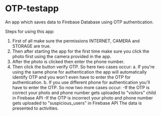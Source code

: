 # OTP-testapp
An app which saves data to Firebase Database using OTP authentication.

Steps for using this app:
1. First of all make sure the permissions INTERNET, CAMERA and STORAGE are true.
2. Then after starting the app for the first time make sure you click the photo first using the camera provided in the app.
3. After the photo is clicked then enter the phone number.
4. Then click the button verify OTP. So here two cases occur:
  a. If you're using the same phone for authentication the app will automatically identify OTP and you won't even have to enter the  OTP for authentication.
  b. If you use different phone for authentication you'll have to enter the OTP. So now two more cases occur:
      -If the OTP is correct your photo and phone number gets uploaded to "visitors" child in Firebase API
      -If the OTP is incorrect your photo and phone number gets uploaded to "suspicious_users" in Firebase API
  The data is presented to activities.
